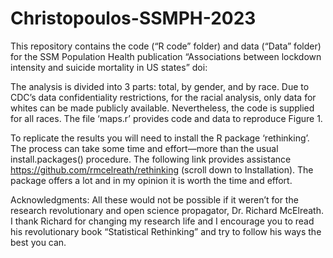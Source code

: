 # Christopoulos-SSMPH-2023
This repository contains the code (“R code” folder) and data (“Data” folder) for the SSM Population Health publication “Associations between lockdown intensity and suicide mortality in US states” doi: 

The analysis is divided into 3 parts: total, by gender, and by race. Due to CDC’s data confidentiality restrictions, for the racial analysis, only data for whites can be made publicly available. Nevertheless, the code is supplied for all races. The file ‘maps.r’ provides code and data to reproduce Figure 1. 

To replicate the results you will need to install the R package ‘rethinking’. The process can take some time and effort—more than the usual install.packages() procedure. The following link provides assistance https://github.com/rmcelreath/rethinking (scroll down to Installation). The package offers a lot and in my opinion it is worth the time and effort. 

Acknowledgments: All these would not be possible if it weren’t  for the research revolutionary and open science propagator, Dr. Richard McElreath. I thank Richard for changing my research life and I encourage you to read his revolutionary book “Statistical Rethinking” and try to follow his ways the best you can.
